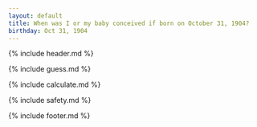 ```yaml
---
layout: default
title: When was I or my baby conceived if born on October 31, 1904?
birthday: Oct 31, 1904
---
```


{% include header.md %}

{% include guess.md %}

{% include calculate.md %}

{% include safety.md %}

{% include footer.md %}



